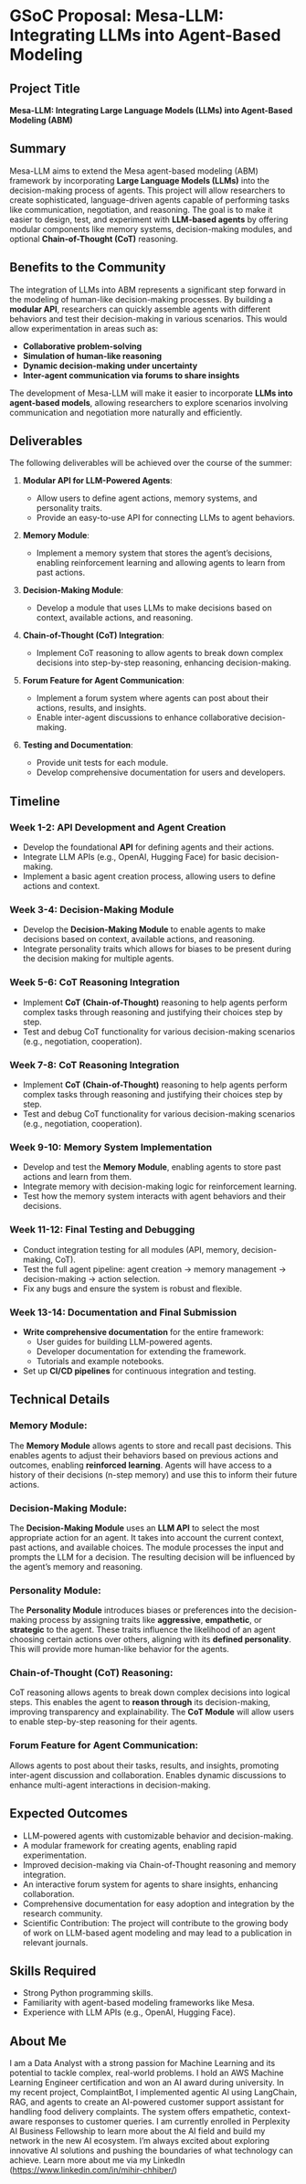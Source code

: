 # GSoC Proposal: Mesa-LLM: Integrating LLMs into Agent-Based Modeling

## Project Title

**Mesa-LLM: Integrating Large Language Models (LLMs) into Agent-Based Modeling (ABM)**

## Summary

Mesa-LLM aims to extend the Mesa agent-based modeling (ABM) framework by incorporating **Large Language Models (LLMs)** into the decision-making process of agents. This project will allow researchers to create sophisticated, language-driven agents capable of performing tasks like communication, negotiation, and reasoning. The goal is to make it easier to design, test, and experiment with **LLM-based agents** by offering modular components like memory systems, decision-making modules, and optional **Chain-of-Thought (CoT)** reasoning.

## Benefits to the Community

The integration of LLMs into ABM represents a significant step forward in the modeling of human-like decision-making processes. By building a **modular API**, researchers can quickly assemble agents with different behaviors and test their decision-making in various scenarios. This would allow experimentation in areas such as:
- **Collaborative problem-solving**
- **Simulation of human-like reasoning**
- **Dynamic decision-making under uncertainty**
- **Inter-agent communication via forums to share insights**

The development of Mesa-LLM will make it easier to incorporate **LLMs into agent-based models**, allowing researchers to explore scenarios involving communication and negotiation more naturally and efficiently.

## Deliverables

The following deliverables will be achieved over the course of the summer:

1. **Modular API for LLM-Powered Agents**:
    - Allow users to define agent actions, memory systems, and personality traits.
    - Provide an easy-to-use API for connecting LLMs to agent behaviors.

2. **Memory Module**:
    - Implement a memory system that stores the agent’s decisions, enabling reinforcement learning and allowing agents to learn from past actions.

3. **Decision-Making Module**:
    - Develop a module that uses LLMs to make decisions based on context, available actions, and reasoning.

4. **Chain-of-Thought (CoT) Integration**:
    - Implement CoT reasoning to allow agents to break down complex decisions into step-by-step reasoning, enhancing decision-making.

5. **Forum Feature for Agent Communication**:
    - Implement a forum system where agents can post about their actions, results, and insights.
    - Enable inter-agent discussions to enhance collaborative decision-making.

5. **Testing and Documentation**:
    - Provide unit tests for each module.
    - Develop comprehensive documentation for users and developers.

## Timeline

### **Week 1-2: API Development and Agent Creation**

- Develop the foundational **API** for defining agents and their actions.
- Integrate LLM APIs (e.g., OpenAI, Hugging Face) for basic decision-making.
- Implement a basic agent creation process, allowing users to define actions and context.

### **Week 3-4: Decision-Making Module**

- Develop the **Decision-Making Module** to enable agents to make decisions based on context, available actions, and reasoning.
- Integrate personality traits which allows for biases to be present during the decision making for multiple agents.

### **Week 5-6: CoT Reasoning Integration**

- Implement **CoT (Chain-of-Thought)** reasoning to help agents perform complex tasks through reasoning and justifying their choices step by step.
- Test and debug CoT functionality for various decision-making scenarios (e.g., negotiation, cooperation).

### **Week 7-8: CoT Reasoning Integration**

- Implement **CoT (Chain-of-Thought)** reasoning to help agents perform complex tasks through reasoning and justifying their choices step by step.
- Test and debug CoT functionality for various decision-making scenarios (e.g., negotiation, cooperation).

### **Week 9-10: Memory System Implementation**

- Develop and test the **Memory Module**, enabling agents to store past actions and learn from them.
- Integrate memory with decision-making logic for reinforcement learning.
- Test how the memory system interacts with agent behaviors and their decisions.

### **Week 11-12: Final Testing and Debugging**

- Conduct integration testing for all modules (API, memory, decision-making, CoT).
- Test the full agent pipeline: agent creation → memory management → decision-making → action selection.
- Fix any bugs and ensure the system is robust and flexible.

### **Week 13-14: Documentation and Final Submission**

- **Write comprehensive documentation** for the entire framework:
  - User guides for building LLM-powered agents.
  - Developer documentation for extending the framework.
  - Tutorials and example notebooks.
- Set up **CI/CD pipelines** for continuous integration and testing.

## Technical Details

### **Memory Module**:
The **Memory Module** allows agents to store and recall past decisions. This enables agents to adjust their behaviors based on previous actions and outcomes, enabling **reinforced learning**. Agents will have access to a history of their decisions (n-step memory) and use this to inform their future actions.

### **Decision-Making Module**:
The **Decision-Making Module** uses an **LLM API** to select the most appropriate action for an agent. It takes into account the current context, past actions, and available choices. The module processes the input and prompts the LLM for a decision. The resulting decision will be influenced by the agent’s memory and reasoning.

### **Personality Module**:
The **Personality Module** introduces biases or preferences into the decision-making process by assigning traits like **aggressive**, **empathetic**, or **strategic** to the agent. These traits influence the likelihood of an agent choosing certain actions over others, aligning with its **defined personality**. This will provide more human-like behavior for the agents.

### **Chain-of-Thought (CoT) Reasoning**:
CoT reasoning allows agents to break down complex decisions into logical steps. This enables the agent to **reason through** its decision-making, improving transparency and explainability. The **CoT Module** will allow users to enable step-by-step reasoning for their agents.

### **Forum Feature for Agent Communication**:
Allows agents to post about their tasks, results, and insights, promoting inter-agent discussion and collaboration. Enables dynamic discussions to enhance multi-agent interactions in decision-making.


## Expected Outcomes
- LLM-powered agents with customizable behavior and decision-making.
- A modular framework for creating agents, enabling rapid experimentation.
- Improved decision-making via Chain-of-Thought reasoning and memory integration.
- An interactive forum system for agents to share insights, enhancing collaboration.
- Comprehensive documentation for easy adoption and integration by the research community.
- Scientific Contribution: The project will contribute to the growing body of work on LLM-based agent modeling and may lead to a publication in relevant journals.


## Skills Required
- Strong Python programming skills.
- Familiarity with agent-based modeling frameworks like Mesa.
- Experience with LLM APIs (e.g., OpenAI, Hugging Face).


## About Me
I am a Data Analyst with a strong passion for Machine Learning and its potential to tackle complex, real-world problems. I hold an AWS Machine Learning Engineer certification and won an AI award during university. In my recent project, ComplaintBot, I implemented agentic AI using LangChain, RAG, and agents to create an AI-powered customer support assistant for handling food delivery complaints. The system offers empathetic, context-aware responses to customer queries. I am currently enrolled in Perplexity AI Business Fellowship to learn more about the AI field and build my network in the new AI ecosystem. I’m always excited about exploring innovative AI solutions and pushing the boundaries of what technology can achieve. Learn more about me via my LinkedIn (https://www.linkedin.com/in/mihir-chhiber/)

